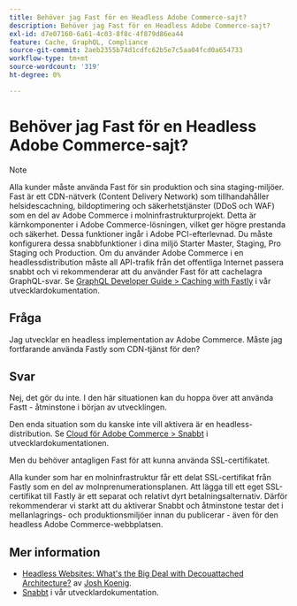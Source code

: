 ```yaml
---
title: Behöver jag Fast för en Headless Adobe Commerce-sajt?
description: Behöver jag Fast för en Headless Adobe Commerce-sajt?
exl-id: d7e07160-6a61-4c03-8f8c-4f879d86ea44
feature: Cache, GraphQL, Compliance
source-git-commit: 2aeb2355b74d1cdfc62b5e7c5aa04fcd0a654733
workflow-type: tm+mt
source-wordcount: '319'
ht-degree: 0%

---
```


# Behöver jag Fast för en Headless Adobe Commerce-sajt?

>[!NOTE]
>
>Alla kunder måste använda Fast för sin produktion och sina staging-miljöer. Fast är ett CDN-nätverk (Content Delivery Network) som tillhandahåller helsidescachning, bildoptimering och säkerhetstjänster (DDoS och WAF) som en del av Adobe Commerce i molninfrastrukturprojekt. Detta är kärnkomponenter i Adobe Commerce-lösningen, vilket ger högre prestanda och säkerhet. Dessa funktioner ingår i Adobe PCI-efterlevnad. Du måste konfigurera dessa snabbfunktioner i dina miljö Starter Master, Staging, Pro Staging och Production. Om du använder Adobe Commerce i en headlessdistribution måste all API-trafik från det offentliga Internet passera snabbt och vi rekommenderar att du använder Fast för att cachelagra GraphQL-svar. Se [GraphQL Developer Guide > Caching with Fastly](https://developer.adobe.com/commerce/webapi/graphql/usage/caching/#caching-with-fastly) i vår utvecklardokumentation.

## **Fråga**

Jag utvecklar en headless implementation av Adobe Commerce. Måste jag fortfarande använda Fastly som CDN-tjänst för den?

## **Svar**

Nej, det gör du inte. I den här situationen kan du hoppa över att använda Fastt - åtminstone i början av utvecklingen.

Den enda situation som du kanske inte vill aktivera är en headless-distribution.
Se [Cloud för Adobe Commerce > Snabbt](https://experienceleague.adobe.com/en/docs/commerce-cloud-service/user-guide/cdn/fastly) i utvecklardokumentationen.

Men du behöver antagligen Fast för att kunna använda SSL-certifikatet.

Alla kunder som har en molninfrastruktur får ett delat SSL-certifikat från Fastly som en del av molnprenumerationsplanen. Att lägga till ett eget SSL-certifikat till Fastly är ett separat och relativt dyrt betalningsalternativ. Därför rekommenderar vi starkt att du aktiverar Snabbt och åtminstone testar det i mellanlagrings- och produktionsmiljöer innan du publicerar - även för den headless Adobe Commerce-webbplatsen.

## Mer information

* [Headless Websites: What&#39;s the Big Deal with Decouattached Architecture?](https://pantheon.io/blog/headless-websites-whats-big-deal-decoupled-architecture) av [Josh Koenig](https://pantheon.io/team/josh-koenig).
* [Snabbt](https://experienceleague.adobe.com/en/docs/commerce-cloud-service/user-guide/cdn/fastly) i vår utvecklardokumentation.
